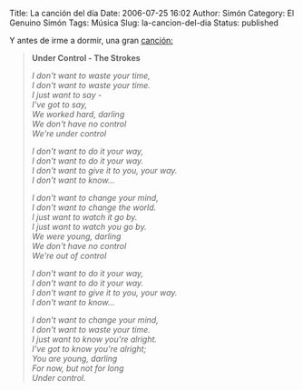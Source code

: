 Title: La canción del día
Date: 2006-07-25 16:02
Author: Simón
Category: El Genuino Simón
Tags: Música
Slug: la-cancion-del-dia
Status: published

Y antes de irme a dormir, una gran
[canción:](http://www.last.fm/music/The+Strokes/_/Under+Control)

> **Under Control - The Strokes**
>
> *I don't want to waste your time,*  
> *I don't want to waste your time.*  
> *I just want to say -*  
> *I've got to say,*  
> *We worked hard, darling*  
> *We don't have no control*  
> *We're under control*
>
> *I don't want to do it your way,*  
> *I don't want to do it your way.*  
> *I don't want to give it to you, your way.*  
> *I don't want to know...*
>
> *I don't want to change your mind,*  
> *I don't want to change the world.*  
> *I just want to watch it go by.*  
> *I just want to watch you go by.*  
> *We were young, darling*  
> *We don't have no control*  
> *We're out of control*
>
> *I don't want to do it your way,*  
> *I don't want to do it your way.*  
> *I don't want to give it to you, your way.*  
> *I don't want to know...*
>
> *I don't want to change your mind,*  
> *I don't want to waste your time.*  
> *I just want to know you're alright.*  
> *I've got to know you're alright;*  
> *You are young, darling*  
> *For now, but not for long*  
> *Under control.*
